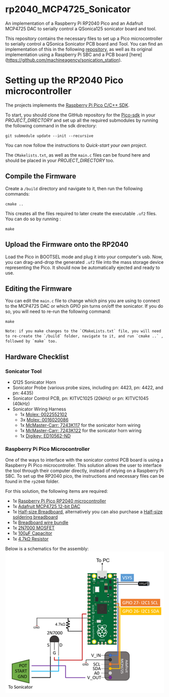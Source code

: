 # rp2040_MCP4725_Sonicator
An implementation of a Raspberry Pi RP2040 Pico and an Adafruit MCP4725 DAC to serially control a QSonica125 sonicator board and tool.

This repository contains the necessary files to set up a Pico microcontroller to serially control a QSonica Sonicator PCB board and Tool.
You can find an implementation of this in the following [repository](https://github.com/machineagency/science_jubilee), as well as its original implementation using a Raspberry Pi SBC and a PCB board [here] (https://github.com/machineagency/sonication_station).

# Setting up the RP2040 Pico microcontroller

The projects implements the [Raspberry Pi Pico C/C++ SDK](https://datasheets.raspberrypi.com/pico/getting-started-with-pico.pdf). 

To start, you should clone the GitHub repository for the [Pico-sdk](https://github.com/raspberrypi/pico-sdk) in your *PROJECT_DIRECTORY* and set up all the required submodules by running the following command in the sdk directory:

`git submodule update --init --recursive`

You can now follow the instructions to *Quick-start your own project*. 

The `CMakelists.txt`, as well as the `main.c` files can be found here and should be placed in your *PROJECT_DIRECTORY* too.

## Compile the Firmware
Create a `/build` directory and navigate to it, then run the following commands:

`cmake ..`

This creates all the files required to later create the executable `.uf2` files. You can do so by running :

`make`

## Upload the Firmware onto the RP2040
Load the Pico in BOOTSEL mode and plug it into your computer's usb. Now, you can drag-and-drop the generated `.uf2` file into the mass storage device representing the Pico. It should now be automatically ejected and ready to use.

## Editing the Firmware
You can edit the `main.c` file to change which pins you are using to connect to the MCP4725 DAC or which GPIO pin turns on/off the sonicator. 
If you do so, you will need to re-run the following command:

`make`

    Note: if you make changes to the `CMakeLists.txt` file, you will need to re-create the `/build` folder, navigate to it, and run `cmake ..` , followed by `make` too. 

## Hardware Checklist

### Sonicator Tool
* Q125 Sonicator Horn
* Sonicator Probe (various probe sizes, including pn: 4423, pn: 4422, and pn: 4435)
* Sonicator Control PCB, pn: KITVC1025 (20kHz) or pn: KITVC1045 (40kHz)
* Sonicator Wiring Harness
    * 1x [Molex: 0022552102](https://www.digikey.com/en/products/detail/molex/0022552102/303176)
    * 3x [Molex: 0016020086](https://www.digikey.com/en/products/detail/molex/0016020086/467788)
    * 1x [McMaster-Carr: 7243K117](https://www.mcmaster.com/7243K117/) for the sonicator horn wiring
    * 1x [McMaster-Carr: 7243K122](https://www.mcmaster.com/7243K122/) for the sonicator horn wiring
    * 1x [Digikey: ED10562-ND](https://www.digikey.com/en/products/detail/on-shore-technology-inc/OSTVN03A150/1588863?s=N4IgTCBcDaIKIBECMAGArANjAWgHIJAF0BfIA)

### Raspberry Pi Pico Microcontroller
One of the ways to interface with the sonicator control PCB board is using a Raspberry Pi Pico microcontroller. This solution allows the user to interface the tool through their computer directly, instead of relying on a Raspberry Pi SBC. To set up the RP2040 pico, the instructions and necessary files can be found in the `rp2040` folder. 

For this solution, the following items are required:
* 1x [Raspberry Pi Pico RP2040 microcontroller](https://www.raspberrypi.com/documentation/microcontrollers/raspberry-pi-pico.html)
* 1x [Adafruit MCP4725 12-bit DAC](https://www.adafruit.com/product/935)
* 1x [Half-size Breadboard](https://www.adafruit.com/product/64), alternatively you can also purchase a [Half-size soldering breadboard](https://www.digikey.com/en/products/detail/sparkfun-electronics/PRT-12070/5230951)
* 1x [Breadboard wire bundle](https://www.adafruit.com/product/153)
* 1x [2N7000 MOSFET](https://www.digikey.com/en/products/detail/onsemi/2N7000/244278) 
* 1x [100𝜇F Capacitor](https://www.amazon.com/100uF-105%C2%B0C-Aluminum-Electrolytic-Capacitor/dp/B07D6WDQMV/ref=sr_1_3?keywords=100+mfd+capacitor&qid=1705604871&sr=8-3)
* 1x [4.7kΩ Resistor](https://www.adafruit.com/product/2783)

Below is a schematics for the assembly: 
<img src="https://github.com/MariaPoliti/rp2040_MCP4725_Sonicator/blob/main/docs/RaspberryPi_Pico_Microcontroller_Schematics.png">

